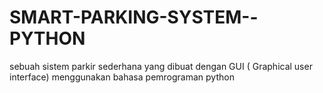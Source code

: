 # SMART-PARKING-SYSTEM--PYTHON
sebuah sistem parkir sederhana yang dibuat dengan GUI ( Graphical user interface) menggunakan bahasa pemrograman python
